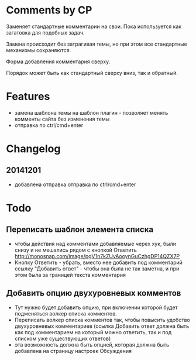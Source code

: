 Comments by CP
===========

Заменяет стандартные комментарии на свои. Пока используется как загатовка для подобных задач.

Замена происходит без затрагивая темы, но при этом все стандартные механизмы сохраняются.

Форма добавления комментария сверху.

Порядок может быть как стандартный сверху вниз, так и обратный.

# Features
- замена шаблона темы на шаблон плагин - позволяет менять комменты сайта без изменения темы
- отправка по ctrl/cmd+enter

# Changelog
## 20141201
- добавлена отправка отправка по ctrl/cmd+enter

# Todo

## Переписать шаблон элемента списка 
- чтобы действия над комментами добавляемые черех хук, были снизу и не мешались рядом с кнопкой Ответить http://monosnap.com/image/pgV1n7kZUvAooynGuCzhgDP14QZX7P
- Кнопку Ответить - убрать, вместо нее добавить под комментарий ссылку "Добавить ответ" - чтобы она была не так заметна, и при этом была за границей текста комментария

## Добавить опцию двухуровневых комментов
- Тут нужно будет добавить опцию, при включении которой будет подменяться волкер списка комментов.
- Переписать волкер списка комментов так, чтобы повысить удобство двухуровневых комментариев (ссылка Добавить ответ должна быть как под комментарием на который можно ответить, так и под списком уже существующих ответов) 
- эта возможность должна быть опцией, которая должна быть добавлена на страницу настроек Обсуждения
